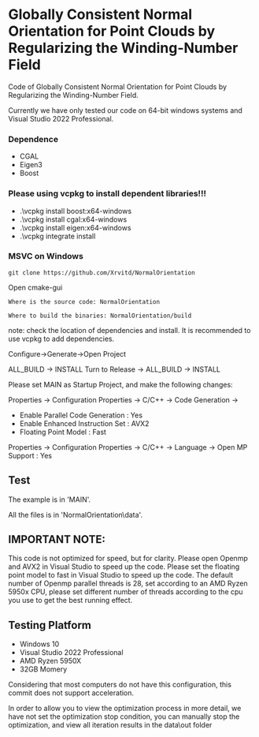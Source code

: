 # Globally Consistent Normal Orientation for Point Clouds by Regularizing the Winding-Number Field
Code of Globally Consistent Normal Orientation for Point Clouds by Regularizing the Winding-Number Field.


Currently we have only tested our code on 64-bit windows systems and Visual Studio 2022 Professional.

### Dependence

- CGAL 
- Eigen3
- Boost


### Please using vcpkg to install dependent libraries!!!

- .\vcpkg install boost:x64-windows
- .\vcpkg install cgal:x64-windows
- .\vcpkg install eigen:x64-windows
- .\vcpkg integrate install



### MSVC on Windows

```
git clone https://github.com/Xrvitd/NormalOrientation
```
Open cmake-gui

```
Where is the source code: NormalOrientation

Where to build the binaries: NormalOrientation/build
```

note: check the location of dependencies and install. It is recommended to use vcpkg to add dependencies.

Configure->Generate->Open Project

ALL_BUILD -> INSTALL
Turn to Release -> ALL_BUILD -> INSTALL

Please set MAIN as Startup Project, and make the following changes:

Properties -> Configuration Properties -> C/C++ -> Code Generation -> 
- Enable Parallel Code Generation : Yes
- Enable Enhanced Instruction Set : AVX2
- Floating Point Model : Fast

Properties -> Configuration Properties -> C/C++ -> Language -> Open MP Support : Yes

## Test

The example is in 'MAIN'. 

All the files is in 'NormalOrientation\data'. 

## IMPORTANT NOTE: 
This code is not optimized for speed, but for clarity. 
Please open Openmp and AVX2 in Visual Studio to speed up the code.
Please set the floating point model to fast in Visual Studio to speed up the code.
The default number of Openmp parallel threads is 28, set according to an AMD Ryzen 5950x CPU, 
please set different number of threads according to the cpu you use to get the best running effect.


## Testing Platform
- Windows 10 
- Visual Studio 2022 Professional
- AMD Ryzen 5950X
- 32GB Momery

Considering that most computers do not have this configuration, this commit does not support acceleration.

In order to allow you to view the optimization process in more detail, 
we have not set the optimization stop condition, you can manually stop the optimization, and view all iteration results in the data\out folder




